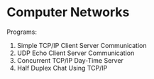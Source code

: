 # Computer Networks

Programs:

1. Simple TCP/IP Client Server Communication
2. UDP Echo Client Server Communication
3. Concurrent TCP/IP Day-Time Server
4. Half Duplex Chat Using TCP/IP
